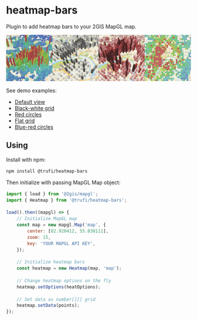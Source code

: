 # heatmap-bars

Plugin to add heatmap bars to your 2GIS MapGL map.

![preview](preview.png)

See demo examples:

-   [Default view](https://trufi.github.io/heatmap-bars/)
-   [Black-white grid](https://trufi.github.io/heatmap-bars/?lng=37.6233&lat=55.7353&zoom=12.42&rotation=-31.58&pitch=30.52&size=0.65&height=81682&hueOfMinValue=0&saturationOfMinValue=0&lightOfMinValue=1&saturationOfMaxValue=0&lightOfMaxValue=0.28&lightInfluence=0.49)
-   [Red circles](https://trufi.github.io/heatmap-bars/?lng=37.5881&lat=55.7260&zoom=11.61&rotation=-16.88&pitch=28.41&size=0.78&height=202998&faces=8&hueOfMinValue=0&lightOfMinValue=0.89&lightOfMaxValue=0.16)
-   [Flat grid](https://trufi.github.io/heatmap-bars/?lng=37.6115&lat=55.7526&zoom=11.92&rotation=0.45&pitch=0&size=1.27&height=0)
-   [Blue-red circles](https://trufi.github.io/heatmap-bars/?lng=37.6385&lat=55.6867&zoom=11.52&rotation=25.37&pitch=39.47&size=0.51&height=150000&faces=6&adaptiveViewportPallete=0&radius=50000)

## Using

Install with npm:

```bash
npm install @trufi/heatmap-bars
```

Then initialize with passing MapGL Map object:

```js
import { load } from '@2gis/mapgl';
import { Heatmap } from '@trufi/heatmap-bars';

load().then((mapgl) => {
    // Initialize MapGL map
    const map = new mapgl.Map('map', {
        center: [82.920412, 55.030111],
        zoom: 15,
        key: 'YOUR MAPGL API KEY',
    });

    // Initialize heatmap bars
    const heatmap = new Heatmap(map, 'map');

    // Change heatmap options on the fly
    heatmap.setOptions(heatOptions);

    // Set data as number[][] grid
    heatmap.setData(points);
});
```
